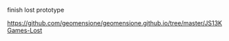 finish lost prototype

https://github.com/geomensione/geomensione.github.io/tree/master/JS13KGames-Lost
